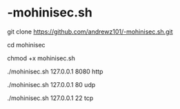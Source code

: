 # -mohinisec.sh
git clone https://github.com/andrewz101/-mohinisec.sh.git


cd mohinisec 



chmod +x mohinisec.sh



./mohinisec.sh 127.0.0.1 8080 http



./mohinisec.sh 127.0.0.1 80 udp




./mohinisec.sh 127.0.0.1 22 tcp
